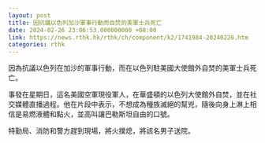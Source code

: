 ```yaml
---
layout: post
title: 因抗議以色列加沙軍事行動而自焚的美軍士兵死亡
date: 2024-02-26 23:06:53.000000000 +08:00
link: https://news.rthk.hk/rthk/ch/component/k2/1741984-20240226.htm
categories: rthk
---
```


因為抗議以色列在加沙的軍事行動，而在以色列駐美國大使館外自焚的美軍士兵死亡。

事發在星期日，這名美國空軍現役軍人，在華盛頓的以色列大使館外自焚，並在社交媒體直播過程。他在片段中表示，不想成為種族滅絕的幫兇，隨後向身上淋上相信是易燃液體和點火，並高叫讓巴勒斯坦自由的口號。

特勤局、消防和警方趕到現場，將火撲熄，將該名男子送院。
